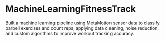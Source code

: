 # MachineLearningFitnessTrack
Built a machine learning pipeline using MetaMotion sensor data to classify barbell exercises and count reps, applying data cleaning, noise reduction, and custom algorithms to improve workout tracking accuracy.
